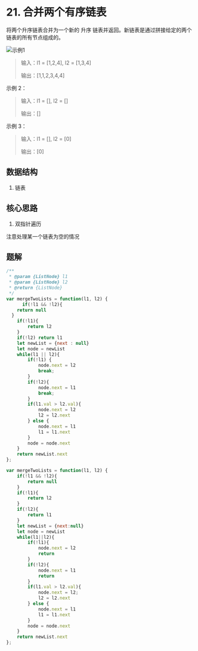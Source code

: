 # 21. 合并两个有序链表
将两个升序链表合并为一个新的 升序 链表并返回。新链表是通过拼接给定的两个链表的所有节点组成的。 

![示例1](https://assets.leetcode.com/uploads/2020/10/03/merge_ex1.jpg)

> 输入：l1 = [1,2,4], l2 = [1,3,4]
> 
> 输出：[1,1,2,3,4,4]

示例 2：

> 输入：l1 = [], l2 = []
> 
> 输出：[]


示例 3：

> 输入：l1 = [], l2 = [0]
> 
> 输出：[0]

## 数据结构
1. 链表

## 核心思路
1. 双指针遍历

注意处理某一个链表为空的情况

## 题解
```js
/**
 * @param {ListNode} l1
 * @param {ListNode} l2
 * @return {ListNode}
 */
var mergeTwoLists = function(l1, l2) {
      if(!l1 && !l2){
    return null
  }
    if(!l1){
        return l2
    }
    if(!l2) return l1
    let newList = {next : null}
    let node = newList
    while(l1 || l2){
        if(!l1) {
            node.next = l2
            break;
        }
        if(!l2){
            node.next = l1
            break;
        }
        if(l1.val > l2.val){
            node.next = l2
            l2 = l2.next
        } else {
            node.next = l1
            l1 = l1.next
        }
        node = node.next
    }
    return newList.next
};

var mergeTwoLists = function(l1, l2) {
    if(!l1 && !l2){
        return null
    }
    if(!l1){
        return l2
    }
    if(!l2){
        return l1
    }
    let newList = {next:null}
    let node = newList
    while(l1||l2){
        if(!l1){
            node.next = l2
            return 
        }
        if(!l2){
            node.next = l1
            return 
        }
        if(l1.val > l2.val){
            node.next = l2;
            l2 = l2.next
        } else {
            node.next = l1
            l1 = l1.next
        }
        node = node.next
    }
    return newList.next
};
```